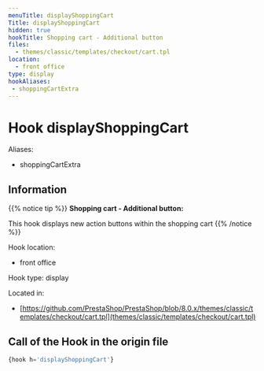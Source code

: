 ```yaml
---
menuTitle: displayShoppingCart
Title: displayShoppingCart
hidden: true
hookTitle: Shopping cart - Additional button
files:
  - themes/classic/templates/checkout/cart.tpl
location:
  - front office
type: display
hookAliases:
 - shoppingCartExtra
---
```


# Hook displayShoppingCart

Aliases: 
 - shoppingCartExtra



## Information

{{% notice tip %}}
**Shopping cart - Additional button:** 

This hook displays new action buttons within the shopping cart
{{% /notice %}}

Hook location:
  - front office

Hook type: display

Located in: 
  - [https://github.com/PrestaShop/PrestaShop/blob/8.0.x/themes/classic/templates/checkout/cart.tpl](themes/classic/templates/checkout/cart.tpl)

## Call of the Hook in the origin file

```php
{hook h='displayShoppingCart'}
```